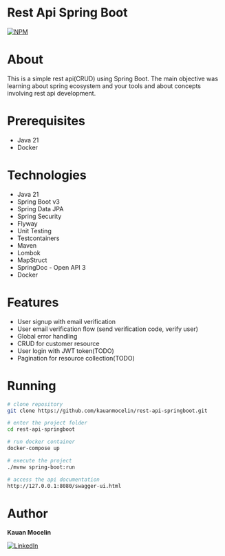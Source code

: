 # Rest Api Spring Boot

[![NPM](https://img.shields.io/npm/l/react)](https://github.com/kauanmocelin/rest-api-springboot/blob/main/LICENSE)

# About

This is a simple rest api(CRUD) using Spring Boot. The main objective was learning about spring ecosystem and your tools
and about concepts involving rest api development.

# Prerequisites

- Java 21
- Docker

# Technologies

- Java 21
- Spring Boot v3
- Spring Data JPA
- Spring Security
- Flyway
- Unit Testing
- Testcontainers
- Maven
- Lombok
- MapStruct
- SpringDoc - Open API 3
- Docker

# Features

- User signup with email verification
- User email verification flow (send verification code, verify user)
- Global error handling
- CRUD for customer resource
- User login with JWT token(TODO)
- Pagination for resource collection(TODO)

# Running

```bash
# clone repository
git clone https://github.com/kauanmocelin/rest-api-springboot.git

# enter the project folder
cd rest-api-springboot

# run docker container
docker-compose up

# execute the project
./mvnw spring-boot:run

# access the api documentation
http://127.0.0.1:8080/swagger-ui.html 
```

# Author

**Kauan Mocelin**

[![LinkedIn](https://img.shields.io/badge/LinkedIn-0077B5?style=for-the-badge&logo=linkedin&logoColor=white)](https://www.linkedin.com/in/kauanmocelin/)
